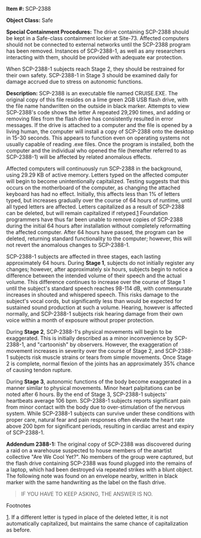 **Item #:** SCP-2388

**Object Class:** Safe

**Special Containment Procedures:** The drive containing SCP-2388 should be kept in a Safe-class containment locker at Site-73. Affected computers should not be connected to external networks until the SCP-2388 program has been removed. Instances of SCP-2388-1, as well as any researchers interacting with them, should be provided with adequate ear protection.

When SCP-2388-1 subjects reach Stage 2, they should be restrained for their own safety. SCP-2388-1 in Stage 3 should be examined daily for damage accrued due to stress on autonomic functions.

**Description:** SCP-2388 is an executable file named CRUISE.EXE. The original copy of this file resides on a lime green 2GB USB flash drive, with the file name handwritten on the outside in black marker. Attempts to view SCP-2388's code shows the letter A repeated 29,290 times, and adding or removing files from the flash drive has consistently resulted in error messages. If the drive is attached to a computer and the file is opened by a living human, the computer will install a copy of SCP-2388 onto the desktop in 15-30 seconds. This appears to function even on operating systems not usually capable of reading .exe files. Once the program is installed, both the computer and the individual who opened the file (hereafter referred to as SCP-2388-1) will be affected by related anomalous effects.

Affected computers will continuously run SCP-2388 in the background, using 29.29 KB of active memory. Letters typed on the affected computer will begin to become unintentionally capitalized. Testing suggests that this occurs on the motherboard of the computer, as changing the attached keyboard has had no effect. Initially, this affects less than 1% of letters typed, but increases gradually over the course of 64 hours of runtime, until all typed letters are affected. Letters capitalized as a result of SCP-2388 can be deleted, but will remain capitalized if retyped.[1](javascript:;) Foundation programmers have thus far been unable to remove copies of SCP-2388 during the initial 64 hours after installation without completely reformatting the affected computer. After 64 hours have passed, the program can be deleted, returning standard functionality to the computer; however, this will not revert the anomalous changes to SCP-2388-1.

SCP-2388-1 subjects are affected in three stages, each lasting approximately 64 hours. During **Stage 1**, subjects do not initially register any changes; however, after approximately six hours, subjects begin to notice a difference between the intended volume of their speech and the actual volume. This difference continues to increase over the course of Stage 1 until the subject's standard speech reaches 98-114 dB, with commensurate increases in shouted and whispered speech. This risks damage to the subject's vocal cords, but significantly less than would be expected for sustained sound production at such a volume. Hearing, however is affected normally, and SCP-2388-1 subjects risk hearing damage from their own voice within a month of exposure without proper protection.

During **Stage 2**, SCP-2388-1's physical movements will begin to be exaggerated. This is initially described as a minor inconvenience by SCP-2388-1, and "cartoonish" by observers. However, the exaggeration of movement increases in severity over the course of Stage 2, and SCP-2388-1 subjects risk muscle strains or tears from simple movements. Once Stage 2 is complete, normal flexion of the joints has an approximately 35% chance of causing tendon rupture.

During **Stage 3**, autonomic functions of the body become exaggerated in a manner similar to physical movements. Minor heart palpitations can be noted after 6 hours. By the end of Stage 3, SCP-2388-1 subjects' heartbeats average 106 bpm. SCP-2388-1 subjects reports significant pain from minor contact with the body due to over-stimulation of the nervous system. While SCP-2388-1 subjects can survive under these conditions with proper care, natural fear and pain responses often elevate the heart rate above 200 bpm for significant periods, resulting in cardiac arrest and expiry of SCP-2388-1.

**Addendum 2388-1:** The original copy of SCP-2388 was discovered during a raid on a warehouse suspected to house members of the anartist collective "Are We Cool Yet?". No members of the group were captured, but the flash drive containing SCP-2388 was found plugged into the remains of a laptop, which had been destroyed via repeated strikes with a blunt object. The following note was found on an envelope nearby, written in black marker with the same handwriting as the label on the flash drive.

> IF YOU HAVE TO KEEP ASKING, THE ANSWER IS NO.

Footnotes

[1](javascript:;). If a different letter is typed in place of the deleted letter, it is not automatically capitalized, but maintains the same chance of capitalization as before.